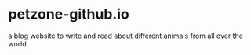 # petzone-github.io
a blog website to write and read about different animals from all over the world
